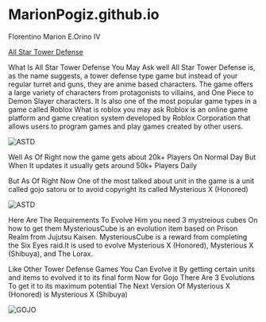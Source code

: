 # MarionPogiz.github.io
Florentino Marion E.Orino IV

[All Star Tower Defense](https://allstartd.fandom.com/wiki/Roblox:_All_Star_Tower_Defense_Wiki)

What Is All Star Tower Defense You May Ask well All Star Tower Defense is, as the name suggests, a tower defense type game but instead of your regular turret and guns, they are anime based characters. The game offers a large variety of characters from protagonists to villains, and One Piece to Demon Slayer characters. It Is also one of the most popular game types in a game called Roblox What is roblox you may ask Roblox is an online game platform and game creation system developed by Roblox Corporation that allows users to program games and play games created by other users.


![ASTD](https://pbs.twimg.com/media/Ft3wsmdaUAALYrx.jpg)

Well As Of Right now the game gets about 20k+ Players On Normal Day But When It updates it usually gets around 50k+ Players Daily

But As Of Right Now One of the most talked about unit in the game is a unit called gojo satoru or to avoid copyright its called Mysterious X (Honored) 

![ASTD](https://static.wikia.nocookie.net/allstartd/images/1/16/Mysterious_X_%28Honored%29_%28Pose%29.png/revision/latest/scale-to-width-down/350?cb=20231107043838)

Here Are The Requirements To Evolve Him you need 3 mystreious cubes On how to get them MysteriousCube is an evolution item based on Prison Realm from Jujutsu Kaisen. MysteriousCube is a reward from completing the Six Eyes raid.It is used to evolve Mysterious X (Honored), Mysterious X (Shibuya), and The Lorax.



Like Other Tower Defense Games You Can Evolve it By getting certain units and items to evolved it to its final form Now for Gojo There Are 3 Evolutions To get it to its maximum potential 
The Next Version Of Mysterious X (Honored) is Mysterious X (Shibuya) 

![GOJO](https://static.wikia.nocookie.net/allstartd/images/0/01/Mysterious_X_%28Shibuya%29_%28Pose%29.png/revision/latest/scale-to-width-down/350?cb=20231107054132)
